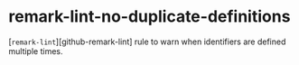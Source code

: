 # remark-lint-no-duplicate-definitions


[`remark-lint`][github-remark-lint] rule to warn when identifiers are defined multiple times.